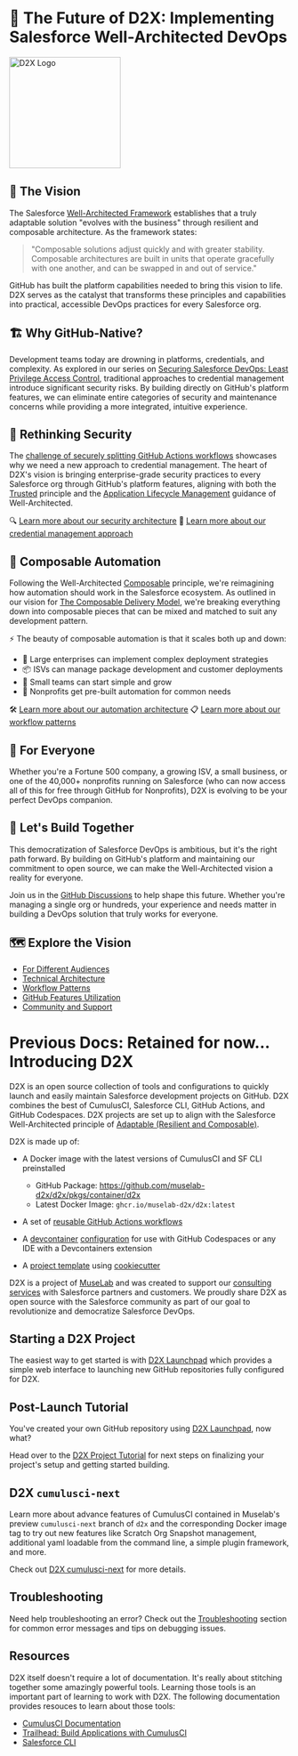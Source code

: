 # 🚀 The Future of D2X: Implementing Salesforce Well-Architected DevOps

<img src="assets/images/d2x-logo.svg" alt="D2X Logo" width="200"/>

## 🎯 The Vision

The Salesforce [Well-Architected Framework](https://architect.salesforce.com/well-architected/overview) establishes that a truly adaptable solution "evolves with the business" through resilient and composable architecture. As the framework states:

> "Composable solutions adjust quickly and with greater stability. Composable architectures are built in units that operate gracefully with one another, and can be swapped in and out of service."

GitHub has built the platform capabilities needed to bring this vision to life. D2X serves as the catalyst that transforms these principles and capabilities into practical, accessible DevOps practices for every Salesforce org.

## 🏗️ Why GitHub-Native?

Development teams today are drowning in platforms, credentials, and complexity. As explored in our series on [Securing Salesforce DevOps: Least Privilege Access Control](https://muselab.com/bench-notes/securing-salesforce-devops-least-privilege-access-control), traditional approaches to credential management introduce significant security risks. By building directly on GitHub's platform features, we can eliminate entire categories of security and maintenance concerns while providing a more integrated, intuitive experience.

## 🔐 Rethinking Security

The [challenge of securely splitting GitHub Actions workflows](https://muselab.com/bench-notes/securing-salesforce-devops-multi-job-workflows-in-github-actions) showcases why we need a new approach to credential management. The heart of D2X's vision is bringing enterprise-grade security practices to every Salesforce org through GitHub's platform features, aligning with both the [Trusted](https://architect.salesforce.com/well-architected/trusted) principle and the [Application Lifecycle Management](https://architect.salesforce.com/well-architected/adaptable/resilient/application-lifecycle-management) guidance of Well-Architected.

🔍 [Learn more about our security architecture](./architecture/security.md)
🔑 [Learn more about our credential management approach](./architecture/credentials.md)

## 🧩 Composable Automation

Following the Well-Architected [Composable](https://architect.salesforce.com/well-architected/adaptable/composable) principle, we're reimagining how automation should work in the Salesforce ecosystem. As outlined in our vision for [The Composable Delivery Model](https://muselab.com/bench-notes/introducing-the-composable-delivery-model), we're breaking everything down into composable pieces that can be mixed and matched to suit any development pattern.

⚡ The beauty of composable automation is that it scales both up and down:

-   🏢 Large enterprises can implement complex deployment strategies
-   📦 ISVs can manage package development and customer deployments
-   👥 Small teams can start simple and grow
-   🤝 Nonprofits get pre-built automation for common needs

🛠️ [Learn more about our automation architecture](./architecture/automation.md)
📋 [Learn more about our workflow patterns](./workflows/index.md)

## 🌟 For Everyone

Whether you're a Fortune 500 company, a growing ISV, a small business, or one of the 40,000+ nonprofits running on Salesforce (who can now access all of this for free through GitHub for Nonprofits), D2X is evolving to be your perfect DevOps companion.

## 🤝 Let's Build Together

This democratization of Salesforce DevOps is ambitious, but it's the right path forward. By building on GitHub's platform and maintaining our commitment to open source, we can make the Well-Architected vision a reality for everyone.

Join us in the [GitHub Discussions](https://github.com/muselab-d2x/d2x/discussions) to help shape this future. Whether you're managing a single org or hundreds, your experience and needs matter in building a DevOps solution that truly works for everyone.

## 🗺️ Explore the Vision

-   [For Different Audiences](./audiences/index.md)
-   [Technical Architecture](./architecture/index.md)
-   [Workflow Patterns](./workflows/index.md)
-   [GitHub Features Utilization](./github/index.md)
-   [Community and Support](./community/index.md)

# Previous Docs: Retained for now... Introducing D2X

D2X is an open source collection of tools and configurations to quickly launch and easily maintain Salesforce development projects on GitHub. D2X combines the best of CumulusCI, Salesforce CLI, GitHub Actions, and GitHub Codespaces. D2X projects are set up to align with the Salesforce Well-Architected principle of [Adaptable (Resilient and Composable)](https://architect.salesforce.com/well-architected/adaptable/overview).

D2X is made up of:

-   A Docker image with the latest versions of CumulusCI and SF CLI preinstalled

    -   GitHub Package: https://github.com/muselab-d2x/d2x/pkgs/container/d2x
    -   Latest Docker Image: `ghcr.io/muselab-d2x/d2x:latest`

-   A set of [reusable GitHub Actions workflows](https://github.com/muselab-d2x/d2x/tree/main/.github/workflows)
-   A [devcontainer](https://containers.dev) [configuration](https://github.com/muselab-d2x/d2x/tree/main/.devcontainer) for use with GitHub Codespaces or any IDE with a Devcontainers extension
-   A [project template](https://github.com/muselab-d2x/d2x-template) using [cookiecutter](https://cookiecutter.readthedocs.io)

D2X is a project of [MuseLab](https://muselab.com) and was created to support our [consulting services](https://muselab.com/services) with Salesforce partners and customers. We proudly share D2X as open source with the Salesforce community as part of our goal to revolutionize and democratize Salesforce DevOps.

## Starting a D2X Project

The easiest way to get started is with [D2X Launchpad](https://launchpad.muselab.com) which provides a simple web interface to launching new GitHub repositories fully configured for D2X.

## Post-Launch Tutorial

You've created your own GitHub repository using [D2X Launchpad](https://launchpad.muselab.com), now what?

Head over to the [D2X Project Tutorial](tutorial.md) for next steps on finalizing your project's setup and getting started building.

## D2X `cumulusci-next`

Learn more about advance features of CumulusCI contained in Muselab's preview `cumulusci-next` branch of `d2x` and the corresponding Docker image tag to try out new features like Scratch Org Snapshot management, additional yaml loadable from the command line, a simple plugin framework, and more.

Check out [D2X cumulusci-next](cumulusci-next.md) for more details.

## Troubleshooting

Need help troubleshooting an error? Check out the [Troubleshooting](troubleshooting.md) section for common error messages and tips on debugging issues.

## Resources

D2X itself doesn't require a lot of documentation. It's really about stitching together some amazingly powerful tools. Learning those tools is an important part of learning to work with D2X. The following documentation provides resouces to learn about those tools:

-   [CumulusCI Documentation](https://cumulusci.readthedocs.io)
-   [Trailhead: Build Applications with CumulusCI](https://trailhead.salesforce.com/content/learn/trails/build-applications-with-cumulusci)
-   [Salesforce CLI](https://developer.salesforce.com/tools/salesforcecli)
